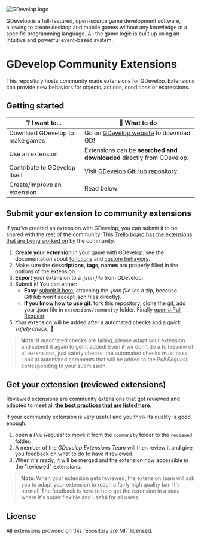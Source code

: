 ![GDevelop logo](https://raw.githubusercontent.com/4ian/GDevelop/master/Core/docs/images/gdlogo.png 'GDevelop logo')

GDevelop is a full-featured, open-source game development software, allowing to create desktop and mobile games without any knowledge in a specific programming language. All the game logic is built up using an intuitive and powerful event-based system.

# GDevelop Community Extensions

This repository hosts community made extensions for GDevelop. Extensions can provide new behaviors for objects, actions, conditions or expressions.

## Getting started

| ❔ I want to...                 | 🚀 What to do                                                         |
| ------------------------------- | --------------------------------------------------------------------- |
| Download GDevelop to make games | Go on [GDevelop website](https://gdevelop.io) to download GD!    |
| Use an extension                | Extensions can be **searched and downloaded** directly from GDevelop. |
| Contribute to GDevelop itself   | Visit [GDevelop GitHub repository](https://github.com/4ian/GDevelop). |
| Create/improve an extension     | Read below.                                                           |

## Submit your extension to community extensions

If you've created an extension with GDevelop, you can submit it to be shared with the rest of the community. This [Trello board has the extensions that are being worked on](https://trello.com/b/AftjL2v1/gdevelop-extensions) by the community.

1. **Create your extension** in your game with GDevelop: see the documentation about [functions](https://wiki.gdevelop.io/gdevelop5/events/functions) and [custom behaviors](https://wiki.gdevelop.io/gdevelop5/behaviors/events-based-behaviors).
2. Make sure the **descriptions**, **tags**, **names** are properly filled in the options of the extension.
3. **Export** your extension to a _.json file_ from GDevelop.
4. Submit it! You can either:
   - **Easy**: [submit it here](https://github.com/4ian/GDevelop-extensions/issues/new/choose), attaching the _.json file_ (as a zip, because GitHub won't accept json files directly).
   - **If you know how to use git**: fork this repository, clone the git, add your .json file in `extensions/community` folder. Finally [open a Pull Request](https://github.com/4ian/GDevelop-extensions/compare).
5. Your extension will be added after a automated checks and a _quick safety check_. 🚀

  > **Note**: If automated checks are failing, please adapt your extension and submit it again to get it added! Even if we don't do a full review of all extensions, just safety checks, the automated checks must pass. Look at automated comments that will be added to the _Pull Request_ corresponding to your submission.

## Get your extension (reviewed extensions)

Reviewed extensions are community extensions that got reviewed and adapted to meet all **[the best practices that are listed here](https://wiki.gdevelop.io/gdevelop5/extensions/best-practices)**.

If your community extension is very useful and you think its quality is good enough:

1. open a _Pull Request_ to move it from the `community` folder to the `reviewed` folder.
2. A member of the _GDevelop Extensions Team_ will then review it and give you feedback on what to do to have it reviewed.
3. When it's ready, it will be merged and the extension now accessible in the "reviewed" extensions.

> **Note**: When your extension gets reviewed, the extension team will ask you to adapt your extension to reach a fairly high quality bar. It's normal! The feedback is here to help get the extension in a state where it's super flexible and useful for all users.

## License

All extensions provided on this repository are MIT licensed.
